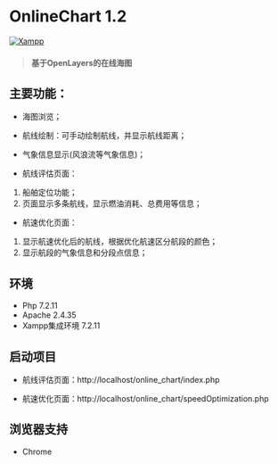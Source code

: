 # OnlineChart 1.2

[![Xampp](https://img.shields.io/badge/XAMPP-7.2.11-red.svg)](https://sourceforge.net/projects/xampp/files/XAMPP%20Windows/7.2.11/)

> #### 基于OpenLayers的在线海图

## 主要功能：
+ 海图浏览；
+ 航线绘制：可手动绘制航线，并显示航线距离；
+ 气象信息显示(风浪流等气象信息)；

+ 航线评估页面：
1.	船舶定位功能；
2.	页面显示多条航线，显示燃油消耗、总费用等信息；
+ 航速优化页面：
1.	显示航速优化后的航线，根据优化航速区分航段的颜色；
2.	显示航段的气象信息和分段点信息；


## 环境
+ Php 7.2.11
+ Apache 2.4.35
+ Xampp集成环境 7.2.11

## 启动项目

+ 航线评估页面：http://localhost/online_chart/index.php

+ 航速优化页面：http://localhost/online_chart/speedOptimization.php

## 浏览器支持

+ Chrome

